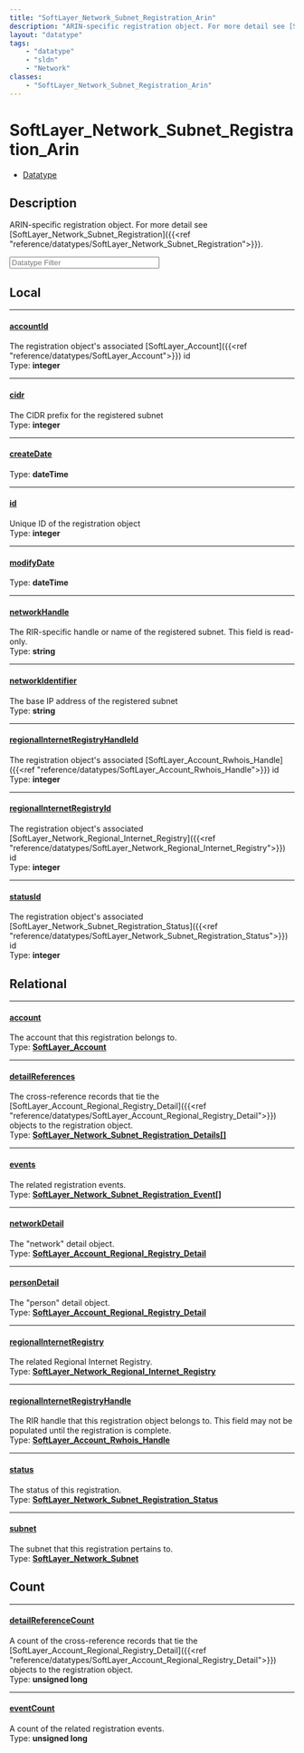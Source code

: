 ```yaml
---
title: "SoftLayer_Network_Subnet_Registration_Arin"
description: "ARIN-specific registration object. For more detail see [SoftLayer_Network_Subnet_Registration]({{<ref 'reference/datatyp... "
layout: "datatype"
tags:
    - "datatype"
    - "sldn"
    - "Network"
classes:
    - "SoftLayer_Network_Subnet_Registration_Arin"
---
```


# SoftLayer_Network_Subnet_Registration_Arin
<div id='service-datatype'>
    <ul id='sldn-reference-tabs'>
        <li id='datatype'> <a href='/reference/datatypes/SoftLayer_Network_Subnet_Registration_Arin' >Datatype</a></li>
    </ul>
</div>

## Description 


ARIN-specific registration object. For more detail see [SoftLayer_Network_Subnet_Registration]({{<ref "reference/datatypes/SoftLayer_Network_Subnet_Registration">}}). 





<!-- Filer BEGIN -->
<div class="view-filters">
        <div class="clearfix">
            <div class="search-input-box">
                <input placeholder="Datatype Filter" onkeyup="titleSearch(inputId='prop-input', divId='properties', elementClass='prop-row')" 
                    type="text" id="prop-input" value="" size="30" maxlength="128" class="form-text">
            </div>
        </div>
</div>
<!-- Filer END -->

<div id="properties" class="content">
<div id="localProperties" class="prop-content" >

## Local
<div class="prop-row">

-----
[accountId]: #accountid
#### [accountId]
The registration object's associated [SoftLayer_Account]({{<ref "reference/datatypes/SoftLayer_Account">}}) id   
<span class="type-label">Type: </span>**integer**  



</div>
<div class="prop-row">

-----
[cidr]: #cidr
#### [cidr]
The CIDR prefix for the registered subnet   
<span class="type-label">Type: </span>**integer**  



</div>
<div class="prop-row">

-----
[createDate]: #createdate
#### [createDate]
  
<span class="type-label">Type: </span>**dateTime**  



</div>
<div class="prop-row">

-----
[id]: #id
#### [id]
Unique ID of the registration object   
<span class="type-label">Type: </span>**integer**  



</div>
<div class="prop-row">

-----
[modifyDate]: #modifydate
#### [modifyDate]
  
<span class="type-label">Type: </span>**dateTime**  



</div>
<div class="prop-row">

-----
[networkHandle]: #networkhandle
#### [networkHandle]
The RIR-specific handle or name of the registered subnet. This field is read-only.   
<span class="type-label">Type: </span>**string**  



</div>
<div class="prop-row">

-----
[networkIdentifier]: #networkidentifier
#### [networkIdentifier]
The base IP address of the registered subnet   
<span class="type-label">Type: </span>**string**  



</div>
<div class="prop-row">

-----
[regionalInternetRegistryHandleId]: #regionalinternetregistryhandleid
#### [regionalInternetRegistryHandleId]
The registration object's associated [SoftLayer_Account_Rwhois_Handle]({{<ref "reference/datatypes/SoftLayer_Account_Rwhois_Handle">}}) id   
<span class="type-label">Type: </span>**integer**  



</div>
<div class="prop-row">

-----
[regionalInternetRegistryId]: #regionalinternetregistryid
#### [regionalInternetRegistryId]
The registration object's associated [SoftLayer_Network_Regional_Internet_Registry]({{<ref "reference/datatypes/SoftLayer_Network_Regional_Internet_Registry">}}) id   
<span class="type-label">Type: </span>**integer**  



</div>
<div class="prop-row">

-----
[statusId]: #statusid
#### [statusId]
The registration object's associated [SoftLayer_Network_Subnet_Registration_Status]({{<ref "reference/datatypes/SoftLayer_Network_Subnet_Registration_Status">}}) id   
<span class="type-label">Type: </span>**integer**  



</div>
</div>
<!-- LOCAL PROPERTY END -->

<div id="relationalProperties"  class="prop-content" >

## Relational
<div class="prop-row">

-----
[account]: #account
#### [account]
The account that this registration belongs to.  
<span class="type-label">Type: </span>**<a href='/reference/datatypes/SoftLayer_Account'>SoftLayer_Account </a>**  



</div>
<div class="prop-row">

-----
[detailReferences]: #detailreferences
#### [detailReferences]
The cross-reference records that tie the [SoftLayer_Account_Regional_Registry_Detail]({{<ref "reference/datatypes/SoftLayer_Account_Regional_Registry_Detail">}}) objects to the registration object.  
<span class="type-label">Type: </span>**<a href='/reference/datatypes/SoftLayer_Network_Subnet_Registration_Details'>SoftLayer_Network_Subnet_Registration_Details[] </a>**  



</div>
<div class="prop-row">

-----
[events]: #events
#### [events]
The related registration events.  
<span class="type-label">Type: </span>**<a href='/reference/datatypes/SoftLayer_Network_Subnet_Registration_Event'>SoftLayer_Network_Subnet_Registration_Event[] </a>**  



</div>
<div class="prop-row">

-----
[networkDetail]: #networkdetail
#### [networkDetail]
The "network" detail object.  
<span class="type-label">Type: </span>**<a href='/reference/datatypes/SoftLayer_Account_Regional_Registry_Detail'>SoftLayer_Account_Regional_Registry_Detail </a>**  



</div>
<div class="prop-row">

-----
[personDetail]: #persondetail
#### [personDetail]
The "person" detail object.  
<span class="type-label">Type: </span>**<a href='/reference/datatypes/SoftLayer_Account_Regional_Registry_Detail'>SoftLayer_Account_Regional_Registry_Detail </a>**  



</div>
<div class="prop-row">

-----
[regionalInternetRegistry]: #regionalinternetregistry
#### [regionalInternetRegistry]
The related Regional Internet Registry.  
<span class="type-label">Type: </span>**<a href='/reference/datatypes/SoftLayer_Network_Regional_Internet_Registry'>SoftLayer_Network_Regional_Internet_Registry </a>**  



</div>
<div class="prop-row">

-----
[regionalInternetRegistryHandle]: #regionalinternetregistryhandle
#### [regionalInternetRegistryHandle]
The RIR handle that this registration object belongs to. This field may not be populated until the registration is complete.  
<span class="type-label">Type: </span>**<a href='/reference/datatypes/SoftLayer_Account_Rwhois_Handle'>SoftLayer_Account_Rwhois_Handle </a>**  



</div>
<div class="prop-row">

-----
[status]: #status
#### [status]
The status of this registration.  
<span class="type-label">Type: </span>**<a href='/reference/datatypes/SoftLayer_Network_Subnet_Registration_Status'>SoftLayer_Network_Subnet_Registration_Status </a>**  



</div>
<div class="prop-row">

-----
[subnet]: #subnet
#### [subnet]
The subnet that this registration pertains to.  
<span class="type-label">Type: </span>**<a href='/reference/datatypes/SoftLayer_Network_Subnet'>SoftLayer_Network_Subnet </a>**  



</div>

## Count
<div class="prop-row">

-----
[detailReferenceCount]: #detailreferencecount
#### [detailReferenceCount]
A count of the cross-reference records that tie the [SoftLayer_Account_Regional_Registry_Detail]({{<ref "reference/datatypes/SoftLayer_Account_Regional_Registry_Detail">}}) objects to the registration object.   
<span class="type-label">Type: </span>**unsigned long**  



</div>
<div class="prop-row">

-----
[eventCount]: #eventcount
#### [eventCount]
A count of the related registration events.   
<span class="type-label">Type: </span>**unsigned long**  



</div>
</div>



